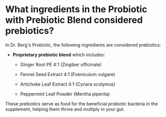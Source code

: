 # What ingredients in the Probiotic with Prebiotic Blend considered prebiotics?

In Dr. Berg's Probiotic, the following ingredients are considered prebiotics:

- **Proprietary prebiotic blend** which includes:

    - Ginger Root PE 4:1 (Zingiber officinale)

    - Fennel Seed Extract 4:1 (Foeniculum vulgare)

    - Artichoke Leaf Extract 4:1 (Cynara scolymus)

    - Peppermint Leaf Powder (Mentha piperita)  

These prebiotics serve as food for the beneficial probiotic bacteria in the supplement, helping them thrive and multiply in your gut.